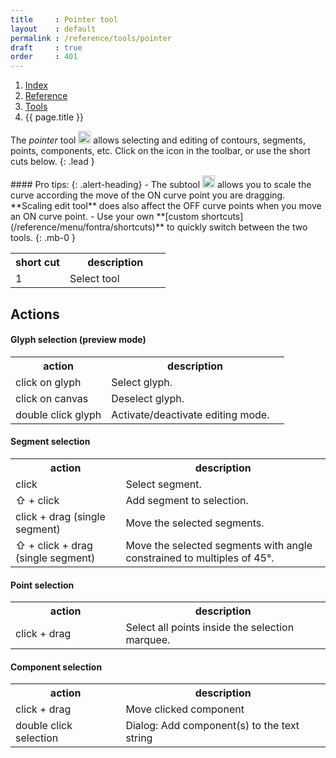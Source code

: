 ```yaml
---
title     : Pointer tool
layout    : default
permalink : /reference/tools/pointer
draft     : true
order     : 401
---
```


<nav aria-label="breadcrumb">
  <ol class="breadcrumb small">
    <li class="breadcrumb-item"><a href="{{ site.url }}">Index</a></li>
    <li class="breadcrumb-item"><a href="../../../reference">Reference</a></li>
    <li class="breadcrumb-item"><a href="../tools/">Tools</a></li>
    <li class="breadcrumb-item active" aria-current="page">{{ page.title }}</li>
  </ol>
</nav>

The *pointer* tool <img height="20" src="{{ site.url }}/images/icons/pointer.svg">  allows selecting and editing of contours, segments, points, components, etc. Click on the icon in the toolbar, or use the short cuts below. 
{: .lead }

<div class="alert alert-primary mt-3" role="alert" markdown='1'>
#### Pro tips: 
{: .alert-heading}
- The subtool <img height="20" src="{{ site.url }}/images/icons/pointerscale.svg"> allows you to scale the curve according the move of the ON curve point you are dragging. **Scaling edit tool** does also affect the OFF curve points when you move an ON curve point.
- Use your own **[custom shortcuts](/reference/menu/fontra/shortcuts)**  to quickly switch between the two tools.
{: .mb-0 }
</div>

<table class='table table-hover'>
<tr>
<th width='35%'>short cut</th>
<th width='65%'>description</th>
</tr>
<tr>
<td>1</td>
<td>Select tool</td>
</tr>
</table>

Actions
-------

#### Glyph selection (preview mode)
<table class='table table-hover'>
<tr>
<th width='35%'>action</th>
<th width='65%'>description</th>
</tr>
<tr>
<td>click on glyph</td>
<td>Select glyph.</td>
</tr>
<tr>
<td>click on canvas</td>
<td>Deselect glyph.</td>
</tr>
<tr>
<td>double click glyph</td>
<td>Activate/deactivate editing mode.</td>
</tr>
</table>

#### Segment selection
<table class='table table-hover'>
<tr>
<th width='35%'>action</th>
<th width='65%'>description</th>
</tr>
<tr>
<td>click</td>
<td>Select segment.</td>
</tr>
<tr>
<td>⇧ + click</td>
<td>Add segment to selection.</td>
</tr>
<tr>
<td>click + drag (single segment)</td>
<td>Move the selected segments.</td>
</tr>
<tr>
<td>⇧ + click + drag (single segment)</td>
<td>Move the selected segments with angle constrained to multiples of 45°.</td>
</tr>
</table>

#### Point selection
<table class='table table-hover'>
<tr>
<th width='35%'>action</th>
<th width='65%'>description</th>
</tr>
<tr>
<td>click + drag</td>
<td>Select all points inside the selection marquee.</td>
</tr>
</table>


#### Component selection
<table class='table table-hover'>
<tr>
<th width='35%'>action</th>
<th width='65%'>description</th>
</tr>
<tr>
<td>click + drag</td>
<td>Move clicked component</td>
</tr>
<tr>
<td>double click selection</td>
<td>Dialog: Add component(s) to the text string</td>
</tr>
</table>

